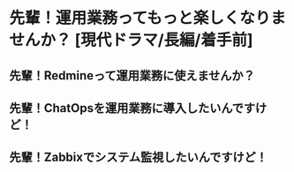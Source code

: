 先輩！運用業務ってもっと楽しくなりませんか？ [現代ドラマ/長編/着手前]
===========================================================

## 先輩！Redmineって運用業務に使えませんか？

## 先輩！ChatOpsを運用業務に導入したいんですけど！

## 先輩！Zabbixでシステム監視したいんですけど！

## 

